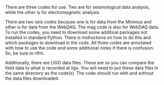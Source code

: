 There are three codes for use. Two are for seismological data analysis, while the other is for electromagnetic analysis.


There are two seis codes because one is for data from the Minimus and other is for data from the WebDAQ. The mag code is also for WebDAQ data.
To run the codes, you need to download some additioal packages not installed in standard Python. There is instructions on how to do this and which packages to download in the code.
All three codes are annotated with how to use the code and some additional notes if there is confusion. So, be sure to rtfm.


Additionally, there are LIGO data files. These are so you can compare the field data to what is recorded at ligo. You will need to put these data files in the same directory as the code(s). The code should run with and without the data files downloaded.
